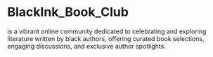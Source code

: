# BlackInk_Book_Club
is a vibrant online community dedicated to celebrating and exploring literature written by black authors, offering curated book selections, engaging discussions, and exclusive author spotlights.
